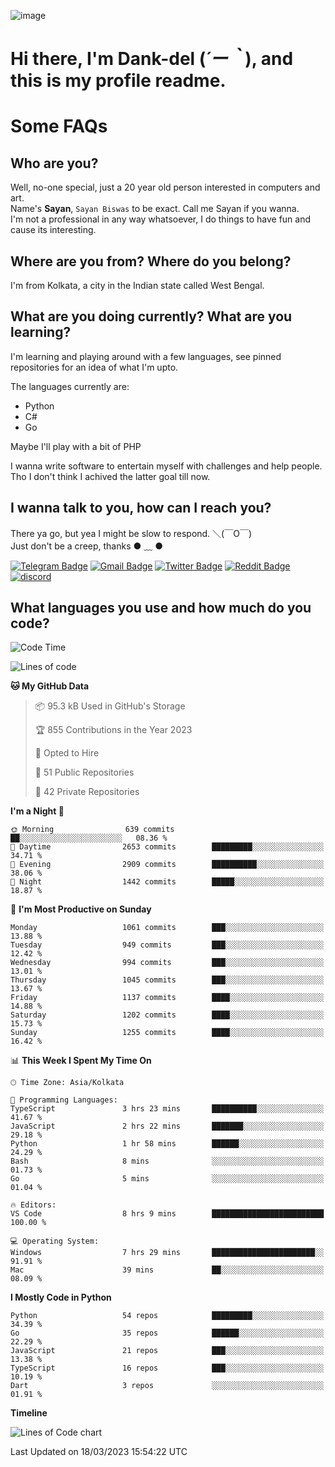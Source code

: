 ![image](https://user-images.githubusercontent.com/63096193/125182844-29f20800-e22f-11eb-8dc9-b0f2d29647bb.png)

# **Hi there, I'm Dank-del (*´ー｀*), and this is my profile readme.**
<!--  [![Profile views](https://gpvc.arturio.dev/dank-del)](https://github.com/dank-del) -->
# Some FAQs

## **Who are you?**

Well, no-one special, just a 20 year old person interested in computers and art. \
Name's **Sayan**, `Sayan Biswas` to be exact. Call me Sayan if you wanna. \
I'm not a professional in any way whatsoever, I do things to have fun and cause its interesting.

## **Where are you from? Where do you belong?**

I'm from Kolkata, a city in the Indian state called West Bengal.

## **What are you doing currently? What are you learning?**

I'm learning and playing around with a few languages, see pinned repositories for an idea of what I'm upto.

The languages currently are:

- Python
- C#
- Go

Maybe I'll play with a bit of PHP

I wanna write software to entertain myself with challenges and help people. \
Tho I don't think I achived the latter goal till now.

<!--## **Eww, I see a weeb profile.**

Can't help it, it's the best way to hide my face on this account
> Why do people hate weebs .-.

## **Cool, what more interests you?**

My interests are quite, weird. They're scattered all over the place. \
I've been fascinated by music and have studied it since the age of 6, I've performed on stage and on air but yeah now I've been away from that. I specialize in key instruments. \
Another thing that interests me is Media Production, aka, working with audio, video and broadcasting media.

> I just like art in general. also feeds the reason of me being obsessed with Japanese drawings (⋟ ﹏ ⋞)-->

## **I wanna talk to you, how can I reach you?**

There ya go, but yea I might be slow to respond. ＼(￣O￣) \
Just don't be a creep, thanks ● ﹏ ●

[![Telegram Badge](https://img.shields.io/badge/-dank_as_fuck-1ca0f1?style=flat-square&logo=telegram&logoColor=white&link=https://t.me/dank_as_fuck)](https://t.me/dank_as_fuck)
[![Gmail Badge](https://img.shields.io/badge/-sayan@asia.com-c14438?style=flat-square&logo=Gmail&logoColor=white&link=mailto:sayan@asia.com)](mailto:sayan@asia.com)
[![Twitter Badge](https://img.shields.io/twitter/follow/TheDankDel?style=social)](https://twitter.com/TheDankDel)
[![Reddit Badge](https://img.shields.io/reddit/user-karma/combined/dank_as_fuck_?style=social)](https://www.reddit.com/user/dank_as_fuck_/)
[![discord](https://discord-md-badge.vercel.app/api/shield/506536929152466945?style=social)](https://discordapp.com/users/506536929152466945)

## **What languages you use and how much do you code?**

<!--START_SECTION:waka-->
![Code Time](http://img.shields.io/badge/Code%20Time-1%2C121%20hrs%2058%20mins-blue)

![Lines of code](https://img.shields.io/badge/From%20Hello%20World%20I%27ve%20Written-4.3%20million%20lines%20of%20code-blue)

**🐱 My GitHub Data** 

> 📦 95.3 kB Used in GitHub's Storage 
 > 
> 🏆 855 Contributions in the Year 2023
 > 
> 💼 Opted to Hire
 > 
> 📜 51 Public Repositories 
 > 
> 🔑 42 Private Repositories 
 > 
**I'm a Night 🦉** 

```text
🌞 Morning                639 commits         ██░░░░░░░░░░░░░░░░░░░░░░░   08.36 % 
🌆 Daytime                2653 commits        █████████░░░░░░░░░░░░░░░░   34.71 % 
🌃 Evening                2909 commits        ██████████░░░░░░░░░░░░░░░   38.06 % 
🌙 Night                  1442 commits        █████░░░░░░░░░░░░░░░░░░░░   18.87 % 
```
📅 **I'm Most Productive on Sunday** 

```text
Monday                   1061 commits        ███░░░░░░░░░░░░░░░░░░░░░░   13.88 % 
Tuesday                  949 commits         ███░░░░░░░░░░░░░░░░░░░░░░   12.42 % 
Wednesday                994 commits         ███░░░░░░░░░░░░░░░░░░░░░░   13.01 % 
Thursday                 1045 commits        ███░░░░░░░░░░░░░░░░░░░░░░   13.67 % 
Friday                   1137 commits        ████░░░░░░░░░░░░░░░░░░░░░   14.88 % 
Saturday                 1202 commits        ████░░░░░░░░░░░░░░░░░░░░░   15.73 % 
Sunday                   1255 commits        ████░░░░░░░░░░░░░░░░░░░░░   16.42 % 
```


📊 **This Week I Spent My Time On** 

```text
🕑︎ Time Zone: Asia/Kolkata

💬 Programming Languages: 
TypeScript               3 hrs 23 mins       ██████████░░░░░░░░░░░░░░░   41.67 % 
JavaScript               2 hrs 22 mins       ███████░░░░░░░░░░░░░░░░░░   29.18 % 
Python                   1 hr 58 mins        ██████░░░░░░░░░░░░░░░░░░░   24.29 % 
Bash                     8 mins              ░░░░░░░░░░░░░░░░░░░░░░░░░   01.73 % 
Go                       5 mins              ░░░░░░░░░░░░░░░░░░░░░░░░░   01.04 % 

🔥 Editors: 
VS Code                  8 hrs 9 mins        █████████████████████████   100.00 % 

💻 Operating System: 
Windows                  7 hrs 29 mins       ███████████████████████░░   91.91 % 
Mac                      39 mins             ██░░░░░░░░░░░░░░░░░░░░░░░   08.09 % 
```

**I Mostly Code in Python** 

```text
Python                   54 repos            █████████░░░░░░░░░░░░░░░░   34.39 % 
Go                       35 repos            ██████░░░░░░░░░░░░░░░░░░░   22.29 % 
JavaScript               21 repos            ███░░░░░░░░░░░░░░░░░░░░░░   13.38 % 
TypeScript               16 repos            ███░░░░░░░░░░░░░░░░░░░░░░   10.19 % 
Dart                     3 repos             ░░░░░░░░░░░░░░░░░░░░░░░░░   01.91 % 
```



**Timeline**

![Lines of Code chart](https://raw.githubusercontent.com/Dank-del/Dank-del/main/assets/bar_graph.png)


 Last Updated on 18/03/2023 15:54:22 UTC
<!--END_SECTION:waka-->

<!--## **Can I stalk your spotify?**

Um sure.

![OwO Spotify](https://spotify-recently-played-readme.vercel.app/api?user=31fdrsslnr7nvq4ytqwtw7c4rxfm&count=5)-->
